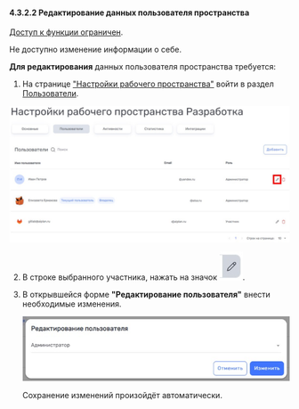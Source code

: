 #### 4.3.2.2 Редактирование данных пользователя пространства

[Доступ к функции ограничен](9_roles/9.2_access.md).  

Не доступно изменение информации о себе.

**Для редактирования** данных пользователя пространства требуется:  

1. На странице ["Настройки рабочего пространства"](4_workspace/4.3_settings/4.3_settings.md) войти в раздел [Пользователи](4_workspace/4.3_settings/4.3.2_members/4.3.2_members.md).

![4.3.2.2-1](/imgs/4.3.2.2-1.jpg)

2. В строке выбранного участника, нажать на значок ![редактировать](/imgs/редактировать.jpg).
3. В открывшейся форме **"Редактирование пользователя"** внести необходимые изменения.

   ![4.3.2.2-2](/imgs/4.3.2.2-2.jpg)
   
   Сохранение изменений произойдёт автоматически.

